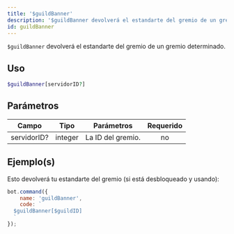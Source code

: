 ```yaml
---
title: '$guildBanner'
description: '$guildBanner devolverá el estandarte del gremio de un gremio determinado.'
id: guildBanner
---
```


`$guildBanner` devolverá el estandarte del gremio de un gremio determinado.

## Uso

```php
$guildBanner[servidorID?]
```

## Parámetros

| Campo       | Tipo    | Parámetros        | Requerido |
| ----------- | ------- | ----------------- |:---------:|
| servidorID? | integer | La ID del gremio. |    no     |

## Ejemplo(s)

Esto devolverá tu estandarte del gremio (si está desbloqueado y usando):

```javascript
bot.command({
    name: 'guildBanner',
    code: `
  $guildBanner[$guildID]
  `
});
```
